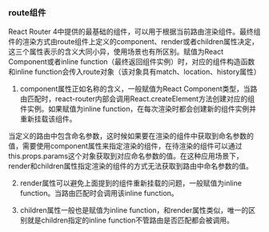 ### route组件

React Router 4中提供的最基础的组件，可以用于根据当前路由渲染组件。最终组件的渲染方式由route组件上定义的component、render或者children属性决定，这三个属性表示的含义大同小异，使用场景也有所区别。赋值为React Component或者inline function（最终返回组件实例）时，对应的组件构造函数和inline function会传入route对象（该对象具有match、location、history属性）

1. component属性正如名称的含义，一般赋值为React Component类型，当路由匹配时，react-router内部会调用React.createElement方法创建对应的组件实例。如果赋值为inline function，在每次渲染时都会创建新的组件实例并重新挂载该组件。

当定义的路由中包含命名参数，这时候如果要在渲染的组件中获取到命名参数的值，需要使用component属性来指定渲染的组件，在待渲染的组件可以通过this.props.params这个对象获取到对应命名参数的值。在这种应用场景下，render和children属性指定渲染的组件的方式无法获取到路由中命名参数的值。

2. render属性可以避免上面提到的组件重新挂载的问题，一般赋值为inline function。当路由匹配时会调用该inline function。

3. children属性一般也是赋值为inline function，和render属性类似，唯一的区别就是children指定的inline function不管路由是否匹配都会被调用。

